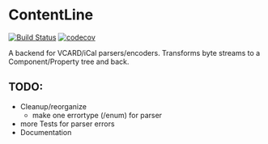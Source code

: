 # ContentLine
[![Build Status](https://travis-ci.org/mqus/contentline-rs.svg?branch=master)](https://travis-ci.org/mqus/contentline-rs)
[![codecov](https://codecov.io/gh/mqus/contentline-rs/branch/master/graph/badge.svg)](https://codecov.io/gh/mqus/contentline-rs)

A backend for VCARD/iCal parsers/encoders. Transforms byte streams to a Component/Property tree and back.

## TODO:

 - Cleanup/reorganize
   - make one errortype (/enum) for parser
 - more Tests for parser errors
 - Documentation

